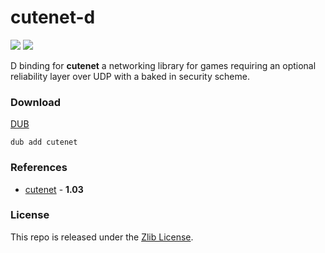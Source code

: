 # cutenet-d

[![](https://img.shields.io/github/v/tag/thechampagne/cutenet-d?label=version)](https://github.com/thechampagne/cutenet-d/releases/latest) [![](https://img.shields.io/github/license/thechampagne/cutenet-d)](https://github.com/thechampagne/cutenet-d/blob/main/LICENSE)

D binding for **cutenet** a networking library for games requiring an optional reliability layer over UDP with a baked in security scheme.

### Download
[DUB](https://code.dlang.org/packages/cutenet/)

```
dub add cutenet
```

### References
 - [cutenet](https://github.com/RandyGaul/cute_headers/blob/master/cute_net.h) - **1.03**

### License

This repo is released under the [Zlib License](https://github.com/thechampagne/cutenet-d/blob/main/LICENSE).